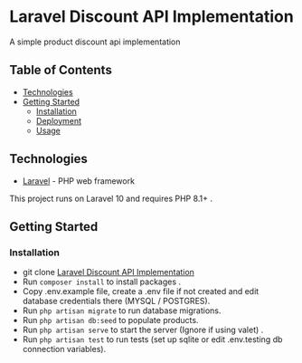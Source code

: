 # Laravel Discount API Implementation

A simple product discount api implementation

## Table of Contents

-   [Technologies](#technologies)
-   [Getting Started](#getting-started)
    -   [Installation](#installation)
    -   [Deployment](#deployment)
    -   [Usage](#usage)
## Technologies

-   [Laravel](https://laravel.com/) - PHP web framework

This project runs on Laravel 10 and requires PHP 8.1+ .

## Getting Started

### Installation

-   git clone
    [Laravel Discount API Implementation](https://github.com/mikkycody/discount-api.git)
-   Run `composer install` to install packages .
-   Copy .env.example file, create a .env file if not created and edit database credentials there (MYSQL / POSTGRES).
-   Run `php artisan migrate` to run database migrations.
-   Run `php artisan db:seed` to populate products.
-   Run `php artisan serve` to start the server (Ignore if using valet) .
-   Run `php artisan test` to run tests (set up sqlite or edit .env.testing db connection variables).

